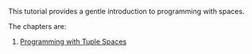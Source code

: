 This tutorial provides a gentle introduction to programming with spaces.

The chapters are:
1. [Programming with Tuple Spaces](tutorial-tuple-spaces.md)
